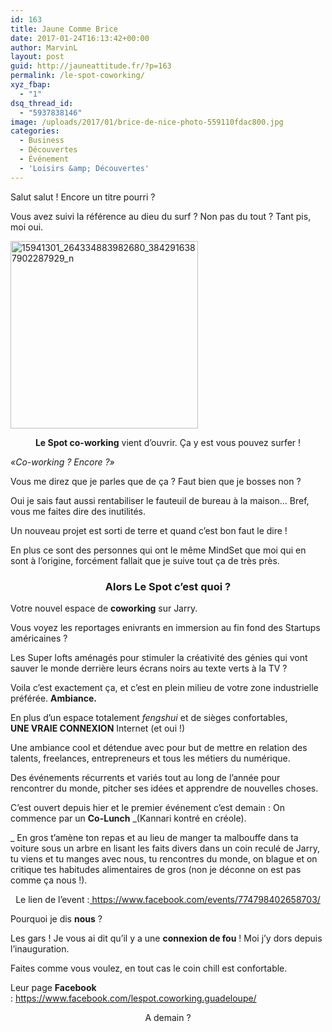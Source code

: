 ```yaml
---
id: 163
title: Jaune Comme Brice
date: 2017-01-24T16:13:42+00:00
author: MarvinL
layout: post
guid: http://jauneattitude.fr/?p=163
permalink: /le-spot-coworking/
xyz_fbap:
  - "1"
dsq_thread_id:
  - "5937838146"
image: /uploads/2017/01/brice-de-nice-photo-559110fdac800.jpg
categories:
  - Business
  - Découvertes
  - Événement
  - 'Loisirs &amp; Découvertes'
---
```

Salut salut ! Encore un titre pourri ?
  
Vous avez suivi la référence au dieu du surf ? Non pas du tout ? Tant pis, moi oui.

<img class="aligncenter wp-image-166 size-medium" src="http://jauneattitude.fr/uploads/2017/01/le-spot-300x300.png" alt="15941301_264334883982680_3842916387902287929_n" width="300" height="300" srcset="http://jauneattitude.fr/uploads/2017/01/le-spot-300x300.png 300w, http://jauneattitude.fr/uploads/2017/01/le-spot-150x150.png 150w, http://jauneattitude.fr/uploads/2017/01/le-spot-400x400.png 400w, http://jauneattitude.fr/uploads/2017/01/le-spot.png 497w" sizes="(max-width: 300px) 100vw, 300px" />

<p style="text-align: center;">
  <strong>Le Spot co-working</strong> vient d&rsquo;ouvrir. Ça y est vous pouvez surfer !
</p>

_«Co-working ? Encore ?»_
  
Vous me direz que je parles que de ça ? Faut bien que je bosses non ?
  
Oui je sais faut aussi rentabiliser le fauteuil de bureau à la maison… Bref, vous me faites dire des inutilités.

Un nouveau projet est sorti de terre et quand c&rsquo;est bon faut le dire !
  
En plus ce sont des personnes qui ont le même MindSet que moi qui en sont à l&rsquo;origine, forcément fallait que je suive tout ça de très près.

<h3 style="text-align: center;">
  Alors<strong> Le Spot</strong> c&rsquo;est quoi ?
</h3>

Votre nouvel espace de **coworking** sur Jarry.
  
Vous voyez les reportages enivrants en immersion au fin fond des Startups américaines ?
  
Les Super lofts aménagés pour stimuler la créativité des génies qui vont sauver le monde derrière leurs écrans noirs au texte verts à la TV ?

Voila c&rsquo;est exactement ça, et c&rsquo;est en plein milieu de votre zone industrielle préférée. **Ambiance.**

En plus d&rsquo;un espace totalement _fengshui_ et de sièges confortables, **UNE VRAIE CONNEXION** Internet (et oui !)
  
Une ambiance cool et détendue avec pour but de mettre en relation des talents, freelances, entrepreneurs et tous les métiers du numérique.

Des événements récurrents et variés tout au long de l&rsquo;année pour rencontrer du monde, pitcher ses idées et apprendre de nouvelles choses.

C&rsquo;est ouvert depuis hier et le premier événement c&rsquo;est demain : On commence par un **Co-Lunch** _(Kannari kontré en créole).
  
_ En gros t&rsquo;amène ton repas et au lieu de manger ta malbouffe dans ta voiture sous un arbre en lisant les faits divers dans un coin reculé de Jarry, tu viens et tu manges avec nous, tu rencontres du monde, on blague et on critique tes habitudes alimentaires de gros (non je déconne on est pas comme ça nous !).

<p style="text-align: center;">
  Le lien de l&rsquo;event :<a href="https://www.facebook.com/events/774798402658703/"> https://www.facebook.com/events/774798402658703/</a>
</p>

Pourquoi je dis **nous** ?
  
Les gars ! Je vous ai dit qu&rsquo;il y a une **connexion de fou** ! Moi j&rsquo;y dors depuis l&rsquo;inauguration.

Faites comme vous voulez, en tout cas le coin chill est confortable.

Leur page **Facebook** : <https://www.facebook.com/lespot.coworking.guadeloupe/>

<p style="text-align: center;">
  A demain ?
</p>